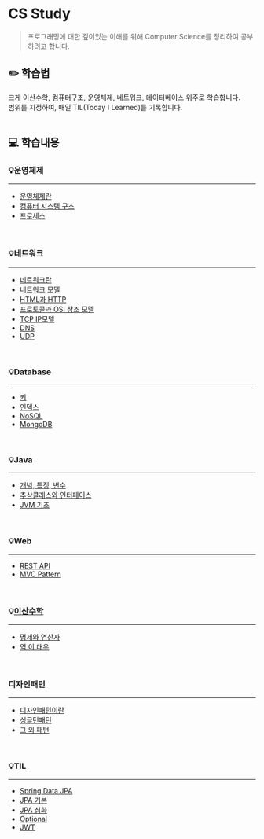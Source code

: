 # CS Study
> 프로그래밍에 대한 깊이있는 이해를 위해 Computer Science를 정리하여 공부하려고 합니다.

## ✏️ 학습법
크게 이산수학, 컴퓨터구조, 운영체제, 네트워크, 데이터베이스 위주로 학습합니다. <br/>
범위를 지정하여, 매일 TIL(Today I Learned)를 기록합니다.
<br/>
<br/>

## 💻 학습내용

### 💡운영체제
---
- [운영체제란](운영체제/운영체제.md)
- [컴퓨터 시스템 구조](운영체제/컴퓨터시스템구조.md)
- [프로세스](운영체제/프로세스.md)

<br/>

### 💡네트워크
---
- [네트워크란](네트워크/00_네트워크란.md)
- [네트워크 모델](네트워크/01_네트워크_모델.md)
- [HTML과 HTTP](네트워크/HTML과_HTTP.md)
- [프로토콜과 OSI 참조 모델](네트워크/프로토콜과OSI참조모델.md)
- [TCP IP모델](네트워크/TCP_IP모델.md)
- [DNS](네트워크/DNS.md)
- [UDP](네트워크/UDP.md)

<br/>

### 💡Database
---
- [키](Database/키.md)
- [인덱스](Database/인덱스.md)
- [NoSQL](Database/NoSQL.md)
- [MongoDB](Database/MongoDB.md)

<br/>

### 💡Java
---
- [개념, 특징, 변수](Java/개념_특징_변수.md)
- [추상클래스와 인터페이스](Java/추상클래스_인터페이스.md)
- [JVM 기초](Java/JVM_기초.md)

<br/>

### 💡Web
---
- [REST API](Web/REST_API.md)
- [MVC Pattern](Web/MVC_pattern.md)

<br/>

### 💡[이산수학](이산수학/README.md)
---
- [명제와 연산자](이산수학/01_명제와연산자.md)
- [역 이 대우](이산수학/02_역_이_대우.md)

<br/>

### 디자인패턴
---
- [디자인패턴이란](디자인패턴/디자인패턴이란.md)
- [싱글턴패턴](디자인패턴/싱글턴패턴.md)
- [그 외 패턴](디자인패턴/패턴들.md)
<br/>

### 💡TIL
---
- [Spring Data JPA](TIL/Spring_Data_JPA.md)
- [JPA 기본](TIL/JPA_기본.md)
- [JPA 심화](TIL/JPA_심화.md)
- [Optional](TIL/Optional.md)
- [JWT](TIL/JWT.md)
